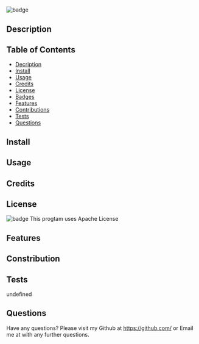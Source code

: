 #  

![badge](https://img.shields.io/badge/license-Apache-brightgreen)

## Description
 

## Table of Contents
* [Decription](#Description) 
* [Install](#Install)
* [Usage](#Usage) 
* [Credits](#Credits)
* [License](#License)
* [Badges](#Badges)
* [Features](#Features)
* [Contributions](#Constribution)
* [Tests](#Tests)
* [Questions](#Questions)

## Install
 
## Usage
 
## Credits
 
## License
![badge](https://img.shields.io/badge/license-Apache-brightgreen)
This progtam uses Apache License
## Features
 
## Constribution
 
## Tests
undefined
## Questions
Have any questions? Please visit my Github at https://github.com/  or Email me at   with any further questions.